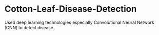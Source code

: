 # Cotton-Leaf-Disease-Detection
Used deep learning technologies especially Convolutional Neural Network (CNN) to detect disease. 
